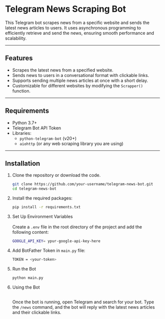 # Telegram News Scraping Bot

This Telegram bot scrapes news from a specific website and sends the latest news articles to users. It uses asynchronous programming to efficiently retrieve and send the news, ensuring smooth performance and scalability.

---

## Features

- Scrapes the latest news from a specified website.
- Sends news to users in a conversational format with clickable links.
- Supports sending multiple news articles at once with a short delay.
- Customizable for different websites by modifying the `Scrapper()` function.

---

## Requirements

- Python 3.7+
- Telegram Bot API Token
- Libraries:
  - `python-telegram-bot` (v20+)
  - `aiohttp` (or any web scraping library you are using)

---

## Installation

1. Clone the repository or download the code.
   
   ```bash
   git clone https://github.com/your-username/telegram-news-bot.git
   cd telegram-news-bot
   
2. Install the required packages:
  
   ```bash
   pip install -r requirements.txt

3. Set Up Environment Variables
   <br>
   <br>
   Create a `.env` file in the root directory of the project and add the following content:
   ```bash
   GOOGLE_API_KEY= ypur-google-api-key-here

4. Add BotFather Token in `main.py` file:

   ```bash
   TOKEN = <your-token>
   
5. Run the Bot
   
   ```bash
   python main.py

6. Using the Bot
   <br>
   <br>
   
   Once the bot is running, open Telegram and search for your bot. Type the `/news` command, and the bot will reply with the latest news articles and their clickable links.
